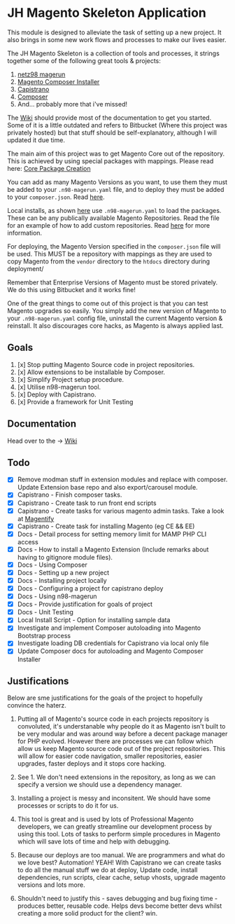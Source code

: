 # JH Magento Skeleton Application #

This module is designed to alleviate the task of setting up a new project. It also brings in some new work flows and processes to make our lives easier.

The JH Magento Skeleton is a collection of tools and processes, it strings together some of the following great tools & projects:

1. [netz98 magerun](https://github.com/netz98/n98-magerun)
1. [Magento Composer Installer](https://github.com/magento-hackathon/magento-composer-installer)
1. [Capistrano](http://capistranorb.com/)
1. [Composer](https://getcomposer.org/)
1. And... probably more that i've missed!

The [Wiki](https://github.com/AydinHassan/magento-skeleton/wiki) should provide most of the documentation to get you started. Some of it is a little outdated and
refers to Bitbucket (Where this project was privately hosted) but that stuff should be self-explanatory, although I will updated it due time.

The main aim of this project was to get Magento Core out of the repository. This is achieved by using special packages with mappings. Please read here: [Core Package Creation](https://github.com/AydinHassan/magento-skeleton/wiki/Creating-a-Core-Package)

You can add as many Magento Versions as you want, to use them they must be added to your `.n98-magerun.yaml` file, and to deploy they must be added to your `composer.json`. 
Read [here](https://github.com/AydinHassan/magento-skeleton/wiki/Installing-a-Project-Locally).

Local installs, as shown [here](https://github.com/AydinHassan/magento-skeleton/wiki/Installing-a-Project-Locally) use `.n98-magerun.yaml` to load the packages. These can be any publically available Magento Repositories. Read
the file for an example of how to add custom repositories. Read [here](https://github.com/netz98/n98-magerun/wiki/Magento-installer) for more information.

For deploying, the Magento Version specified in the `composer.json` file will be used. This MUST be a repository with mappings as they are used to copy Magento from the `vendor` directory to the `htdocs` directory during deployment/

Remember that Enterprise Versions of Magento must be stored privately. We do this using Bitbucket and it works fine!

One of the great things to come out of this project is that you can test Magento upgrades so easily. You simply add the new version of Magento to your `.n98-magerun.yaml` config file, uninstall the current Magento version & reinstall.
It also discourages core hacks, as Magento is always applied last.

## Goals ##

1. [x] Stop putting Magento Source code in project repositories.
1. [x] Allow extensions to be installable by Composer.
1. [x] Simplify Project setup procedure.
1. [x] Utilise n98-magerun tool.
1. [x] Deploy with Capistrano.
1. [x] Provide a framework for Unit Testing


## Documentation ##

Head over to the -> [Wiki](https://bitbucket.org/jhhello/magento-skeleton/wiki/Home)

## Todo ##
- [x] Remove modman stuff in extension modules and replace with composer. Update Extension base repo and also export/carousel module.
- [x] Capistrano - Finish composer tasks.
- [x] Capistrano - Create task to run front end scripts
- [x] Capistrano - Create tasks for various magento admin tasks. Take a look at [Magentify](https://github.com/alistairstead/Magentify)
- [x] Capistrano - Create task for installing Magento (eg CE && EE)
- [x] Docs - Detail process for setting memory limit for MAMP PHP CLI access
- [x] Docs - How to install a Magento Extension (Include remarks about having to gitignore module files).
- [x] Docs - Using Composer
- [x] Docs - Setting up a new project
- [x] Docs - Installing project locally
- [x] Docs - Configuring a project for capistrano deploy
- [x] Docs - Using n98-magerun
- [x] Docs - Provide justification for goals of project
- [x] Docs - Unit Testing
- [x] Local Install Script - Option for installing sample data
- [x] Investigate and implement Composer autoloading into Magento Bootstrap process
- [x] Investigate loading DB credentials for Capistrano via local only file
- [x] Update Composer docs for autoloading and Magento Composer Installer

## Justifications ##
Below are sme justifications for the goals of the project to hopefully convince the haterz.

1. Putting all of Magento's source code in each projects repository is convoluted, it's understanable why people do it as Magento isn't built to be very modular and was around way before a decent package manager for PHP evolved. However there are processes we can follow which allow us keep Magento source code out of the project repositories. This will allow for easier code navigation, smaller repositories, easier upgrades, faster deploys and it stops core hacking. 

1. See 1. We don't need extensions in the repository, as long as we can specify a version we should use a dependency manager.

1. Installing a project is messy and inconsitent. We should have some processes or scripts to do it for us.

1. This tool is great and is used by lots of Professional Magento developers, we can greatly streamline our development process by using this tool. Lots of tasks to perform simple procedures in Magento which will save lots of time and help with debugging.

1. Because our deploys are too manual. We are programmers and what do we love best? Automation! YEAH! With Capistrano we can create tasks to do all the manual stuff we do at deploy, Update code, install dependencies, run scripts, clear cache, setup vhosts, upgrade magento versions and lots more.

1. Shouldn't need to justify this - saves debugging and bug fixing time - produces better, reusable code. Helps devs become better devs whilst creating a more solid product for the client? win.